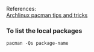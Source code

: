 References:  
[Archlinux pacman tips and tricks ](https://wiki.archlinux.org/title/Pacman/Tips_and_tricks)  

### To list the local packages
``` pacman -Qs package-name ```
